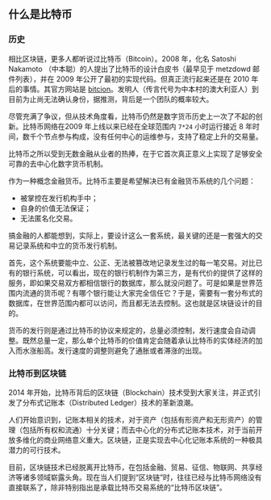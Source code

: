 ## 什么是比特币

### 历史
相比区块链，更多人都听说过比特币（Bitcoin）。2008 年，化名 Satoshi Nakamoto （中本聪）的人提出了比特币的设计白皮书（最早见于 metzdowd 邮件列表），并在 2009 年公开了最初的实现代码。但真正流行起来还是在 2010 年后的事情。其官方网站是 [bitcion](http://bitcoin.org)。发明人（传言代号为中本村的澳大利亚人）到目前为止尚无法确认身份，据推测，背后是一个团队的概率较大。

尽管充满了争议，但从技术角度看，比特币仍然是数字货币历史上一次了不起的创新。比特币网络在2009 年上线以来已经在全球范围内 `7*24` 小时运行接近 8 年时间，数千个节点参与构成，没有任何中心的运维参与，支持了稳定上升的交易量。

比特币之所以受到无数金融从业者的热捧，在于它首次真正意义上实现了足够安全可靠的去中心化数字货币机制。

作为一种概念金融货币。比特币主要是希望解决已有金融货币系统的几个问题：

* 被掌控在发行机构手中；
* 自身的价值无法保证；
* 无法匿名化交易。

搞金融的人都能想到，实际上，要设计这么一套系统，最关键的还是一套强大的交易记录系统和中立的货币发行机制。

首先，这个系统要能中立、公正、无法被篡改地记录发生过的每一笔交易。对比已有的银行系统，可以看出，现在的银行机制作为第三方，是有代价的提供了这样的服务，即如果交易双方都相信银行的数据库，那么就没问题了。可是如果是世界范围内流通的货币呢？有哪个银行能让大家完全信任它？于是，需要有一套分布式的数据库，在世界范围内都可以访问，而且都无法去控制。这也就是区块链设计的目的。

货币的发行则是通过比特币的协议来规定的，总量必须控制，发行速度会自动调整。既然总量一定，那么单个比特币的价值肯定会随着承认比特币的实体经济的加入而水涨船高。发行速度的调整则避免了通胀或者滞涨的出现。

### 比特币到区块链

2014 年开始，比特币背后的区块链（Blockchain）技术受到大家关注，并正式引发了分布式记账本（Distributed Ledger）技术的革新浪潮。

人们开始意识到，记账本相关的技术，对于资产（包括有形资产和无形资产）的管理（包括所有权和流通）十分关键；而去中心化的分布式记账本技术，对于当前开放多维化的商业网络意义重大。区块链，正是实现去中心化记账本系统的一种极具潜力的可行技术。

目前，区块链技术已经脱离开比特币，在包括金融、贸易、征信、物联网、共享经济等诸多领域崭露头角。现在当人们提到“区块链”时，往往已经与比特币网络没有直接联系了，除非特别指出是承载比特币交易系统的“比特币区块链”。